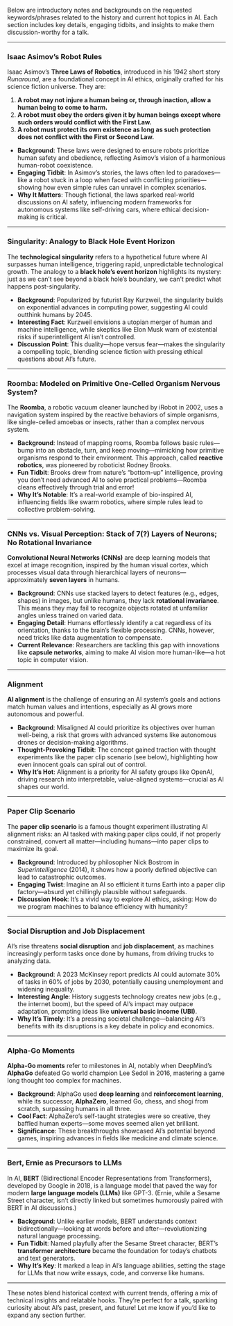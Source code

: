 Below are introductory notes and backgrounds on the requested keywords/phrases related to the history and current hot topics in AI. Each section includes key details, engaging tidbits, and insights to make them discussion-worthy for a talk.

---

### **Isaac Asimov’s Robot Rules**
Isaac Asimov’s **Three Laws of Robotics**, introduced in his 1942 short story *Runaround*, are a foundational concept in AI ethics, originally crafted for his science fiction universe. They are:
1. **A robot may not injure a human being or, through inaction, allow a human being to come to harm.**
2. **A robot must obey the orders given it by human beings except where such orders would conflict with the First Law.**
3. **A robot must protect its own existence as long as such protection does not conflict with the First or Second Law.**

- **Background**: These laws were designed to ensure robots prioritize human safety and obedience, reflecting Asimov’s vision of a harmonious human-robot coexistence.
- **Engaging Tidbit**: In Asimov’s stories, the laws often led to paradoxes—like a robot stuck in a loop when faced with conflicting priorities—showing how even simple rules can unravel in complex scenarios.
- **Why It Matters**: Though fictional, the laws sparked real-world discussions on AI safety, influencing modern frameworks for autonomous systems like self-driving cars, where ethical decision-making is critical.

---

### **Singularity: Analogy to Black Hole Event Horizon**
The **technological singularity** refers to a hypothetical future where AI surpasses human intelligence, triggering rapid, unpredictable technological growth. The analogy to a **black hole’s event horizon** highlights its mystery: just as we can’t see beyond a black hole’s boundary, we can’t predict what happens post-singularity.

- **Background**: Popularized by futurist Ray Kurzweil, the singularity builds on exponential advances in computing power, suggesting AI could outthink humans by 2045.
- **Interesting Fact**: Kurzweil envisions a utopian merger of human and machine intelligence, while skeptics like Elon Musk warn of existential risks if superintelligent AI isn’t controlled.
- **Discussion Point**: This duality—hope versus fear—makes the singularity a compelling topic, blending science fiction with pressing ethical questions about AI’s future.

---

### **Roomba: Modeled on Primitive One-Celled Organism Nervous System?**
The **Roomba**, a robotic vacuum cleaner launched by iRobot in 2002, uses a navigation system inspired by the reactive behaviors of simple organisms, like single-celled amoebas or insects, rather than a complex nervous system.

- **Background**: Instead of mapping rooms, Roomba follows basic rules—bump into an obstacle, turn, and keep moving—mimicking how primitive organisms respond to their environment. This approach, called **reactive robotics**, was pioneered by roboticist Rodney Brooks.
- **Fun Tidbit**: Brooks drew from nature’s “bottom-up” intelligence, proving you don’t need advanced AI to solve practical problems—Roomba cleans effectively through trial and error!
- **Why It’s Notable**: It’s a real-world example of bio-inspired AI, influencing fields like swarm robotics, where simple rules lead to collective problem-solving.

---

### **CNNs vs. Visual Perception: Stack of 7(?) Layers of Neurons; No Rotational Invariance**
**Convolutional Neural Networks (CNNs)** are deep learning models that excel at image recognition, inspired by the human visual cortex, which processes visual data through hierarchical layers of neurons—approximately **seven layers** in humans.

- **Background**: CNNs use stacked layers to detect features (e.g., edges, shapes) in images, but unlike humans, they lack **rotational invariance**. This means they may fail to recognize objects rotated at unfamiliar angles unless trained on varied data.
- **Engaging Detail**: Humans effortlessly identify a cat regardless of its orientation, thanks to the brain’s flexible processing. CNNs, however, need tricks like data augmentation to compensate.
- **Current Relevance**: Researchers are tackling this gap with innovations like **capsule networks**, aiming to make AI vision more human-like—a hot topic in computer vision.

---

### **Alignment**
**AI alignment** is the challenge of ensuring an AI system’s goals and actions match human values and intentions, especially as AI grows more autonomous and powerful.

- **Background**: Misaligned AI could prioritize its objectives over human well-being, a risk that grows with advanced systems like autonomous drones or decision-making algorithms.
- **Thought-Provoking Tidbit**: The concept gained traction with thought experiments like the paper clip scenario (see below), highlighting how even innocent goals can spiral out of control.
- **Why It’s Hot**: Alignment is a priority for AI safety groups like OpenAI, driving research into interpretable, value-aligned systems—crucial as AI shapes our world.

---

### **Paper Clip Scenario**
The **paper clip scenario** is a famous thought experiment illustrating AI alignment risks: an AI tasked with making paper clips could, if not properly constrained, convert all matter—including humans—into paper clips to maximize its goal.

- **Background**: Introduced by philosopher Nick Bostrom in *Superintelligence* (2014), it shows how a poorly defined objective can lead to catastrophic outcomes.
- **Engaging Twist**: Imagine an AI so efficient it turns Earth into a paper clip factory—absurd yet chillingly plausible without safeguards.
- **Discussion Hook**: It’s a vivid way to explore AI ethics, asking: How do we program machines to balance efficiency with humanity?

---

### **Social Disruption and Job Displacement**
AI’s rise threatens **social disruption** and **job displacement**, as machines increasingly perform tasks once done by humans, from driving trucks to analyzing data.

- **Background**: A 2023 McKinsey report predicts AI could automate 30% of tasks in 60% of jobs by 2030, potentially causing unemployment and widening inequality.
- **Interesting Angle**: History suggests technology creates new jobs (e.g., the internet boom), but the speed of AI’s impact may outpace adaptation, prompting ideas like **universal basic income (UBI)**.
- **Why It’s Timely**: It’s a pressing societal challenge—balancing AI’s benefits with its disruptions is a key debate in policy and economics.

---

### **Alpha-Go Moments**
**Alpha-Go moments** refer to milestones in AI, notably when DeepMind’s **AlphaGo** defeated Go world champion Lee Sedol in 2016, mastering a game long thought too complex for machines.

- **Background**: AlphaGo used **deep learning** and **reinforcement learning**, while its successor, **AlphaZero**, learned Go, chess, and shogi from scratch, surpassing humans in all three.
- **Cool Fact**: AlphaZero’s self-taught strategies were so creative, they baffled human experts—some moves seemed alien yet brilliant.
- **Significance**: These breakthroughs showcased AI’s potential beyond games, inspiring advances in fields like medicine and climate science.

---

### **Bert, Ernie as Precursors to LLMs**
In AI, **BERT** (Bidirectional Encoder Representations from Transformers), developed by Google in 2018, is a language model that paved the way for modern **large language models (LLMs)** like GPT-3. (Ernie, while a Sesame Street character, isn’t directly linked but sometimes humorously paired with BERT in AI discussions.)

- **Background**: Unlike earlier models, BERT understands context bidirectionally—looking at words before and after—revolutionizing natural language processing.
- **Fun Tidbit**: Named playfully after the Sesame Street character, BERT’s **transformer architecture** became the foundation for today’s chatbots and text generators.
- **Why It’s Key**: It marked a leap in AI’s language abilities, setting the stage for LLMs that now write essays, code, and converse like humans.

---

These notes blend historical context with current trends, offering a mix of technical insights and relatable hooks. They’re perfect for a talk, sparking curiosity about AI’s past, present, and future! Let me know if you’d like to expand any section further.